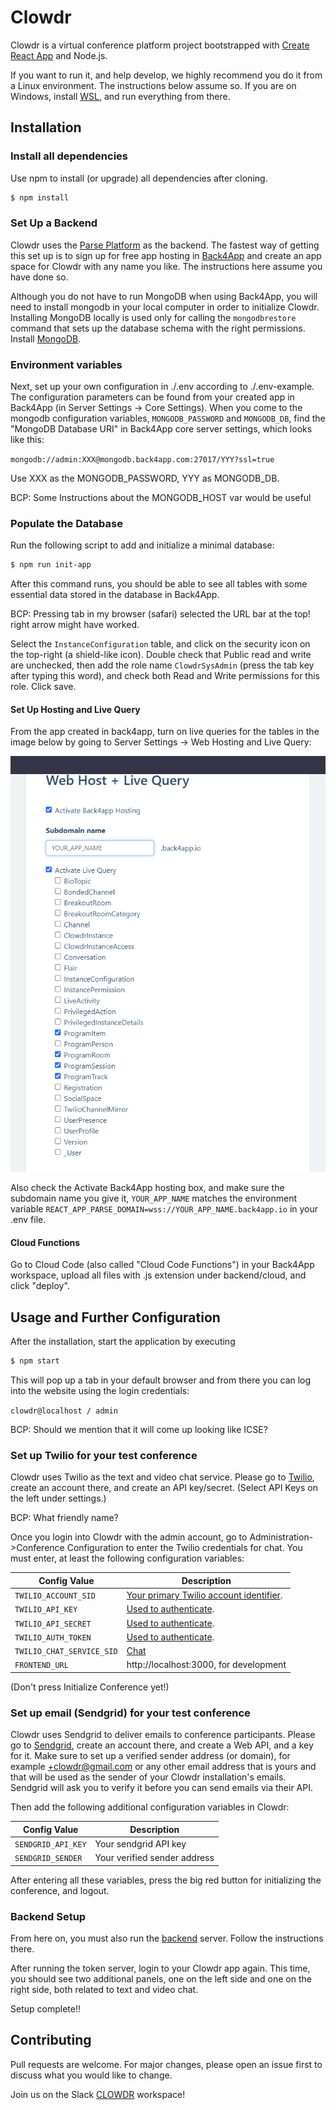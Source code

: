 # Clowdr

Clowdr is a virtual conference platform project bootstrapped with [Create React App](https://github.com/facebook/create-react-app) and Node.js.

If you want to run it, and help develop, we highly recommend you do it from a Linux environment. The instructions below assume so. If you are on Windows, install [WSL](https://docs.microsoft.com/en-us/windows/wsl/install-win10), and run everything from there.

## Installation

### Install all dependencies

Use npm to install (or upgrade) all dependencies after cloning.

```bash
$ npm install
```

### Set Up a Backend

Clowdr uses the [Parse Platform](https://docs.parseplatform.org/js/guide/)
as the backend. The fastest way of getting this set up is to sign up for
free app hosting in [Back4App](https://www.back4app.com/) and
create an app space for Clowdr with any name you like. The instructions
here assume you have done so.

Although you do not have to run MongoDB when using Back4App, you will need to install mongodb in your local computer in order to initialize Clowdr. Installing MongoDB locally is used only for calling the `mongodbrestore` command that sets up the database schema with the right permissions. Install [MongoDB](https://docs.mongodb.com/manual/administration/install-community/).

### Environment variables

Next, set up your own configuration in ./.env according to ./.env-example.
The configuration parameters can be found from your created app in Back4App
(in Server Settings -> Core Settings). When you come to the mongodb
configuration variables, `MONGODB_PASSWORD` and `MONGODB_DB`, find the
"MongoDB Database URI" in Back4App core server settings, which looks like
this:

`mongodb://admin:XXX@mongodb.back4app.com:27017/YYY?ssl=true`

Use XXX as the MONGODB_PASSWORD, YYY as MONGODB_DB.

BCP: Some Instructions about the MONGODB_HOST var would be useful

### Populate the Database

Run the following script to add and initialize a minimal database:

```bash
$ npm run init-app
```

After this command runs, you should be able to see all tables with some essential data stored in the database in Back4App.

BCP: Pressing tab in my browser (safari) selected the URL bar at the top!
right arrow might have worked.

Select the `InstanceConfiguration` table, and click on the security icon on the top-right (a shield-like icon). Double check that Public read and write are unchecked, then add the role name `ClowdrSysAdmin` (press the tab key after typing this word), and check both Read and Write permissions for this role. Click save.

#### Set Up Hosting and Live Query

From the app created in back4app, turn on live queries for the tables in the
image below by going to Server Settings -> Web Hosting and Live Query:

![Live Query tables](art/LiveQuery.png?raw=true "Live Query Tables")

Also check the Activate Back4App hosting box, and make sure the subdomain
name you give it, `YOUR_APP_NAME` matches the environment variable
`REACT_APP_PARSE_DOMAIN=wss://YOUR_APP_NAME.back4app.io` in your .env file.

#### Cloud Functions

Go to Cloud Code (also called "Cloud Code Functions") in your Back4App
workspace, upload all files with .js extension under backend/cloud, and click "deploy".

## Usage and Further Configuration

After the installation, start the application by executing

```bash
$ npm start
```

This will pop up a tab in your default browser and from there you can log into the website using the login credentials:

`clowdr@localhost / admin`

BCP: Should we mention that it will come up looking like ICSE?

### Set up Twilio for your test conference

Clowdr uses Twilio as the text and video chat service. Please go to
[Twilio](https://www.twilio.com/),  create an account there, and create an
API key/secret. (Select API Keys on the left under settings.)

BCP: What friendly name?

Once you login into Clowdr with the admin account, go to Administration->Conference Configuration to enter the Twilio credentials for chat. You must enter, at least the following configuration variables:

| Config Value | Description |
| ------------ | ----------- |
| `TWILIO_ACCOUNT_SID` | [Your primary Twilio account identifier](https://www.twilio.com/console).|
|`TWILIO_API_KEY` | [Used to authenticate](https://www.twilio.com/console/dev-tools/api-keys).|
|`TWILIO_API_SECRET` | [Used to authenticate](https://www.twilio.com/console/dev-tools/api-keys).|
|`TWILIO_AUTH_TOKEN`|[Used to authenticate](https://www.twilio.com/console/dev-tools/api-keys).|
|`TWILIO_CHAT_SERVICE_SID` | [Chat](https://www.twilio.com/console/chat/services)|
|`FRONTEND_URL` | http://localhost:3000, for development|

(Don't press Initialize Conference yet!)

### Set up email (Sendgrid) for your test conference

Clowdr uses Sendgrid to deliver emails to conference participants. Please go to [Sendgrid](https://sendgrid.com/), create an account there, and create a Web API, and a key for it. Make sure to set up a verified sender address (or domain), for example <you>+clowdr@gmail.com or any other email address that is yours and that will be used as the sender of your Clowdr installation's emails. Sendgrid will ask you to verify it before you can send emails via their API.

Then add the following additional configuration variables in Clowdr:

| Config Value | Description |
| ------------ | ----------- |
|`SENDGRID_API_KEY`| Your sendgrid API key|
|`SENDGRID_SENDER`| Your verified sender address|

After entering all these variables, press the big red button for initializing the conference, and logout.

### Backend Setup

From here on, you must also run the [backend](https://github.com/clowdr-app/clowdr-backend) server. Follow the instructions there.

After running the token server, login to your Clowdr app again. This time,
you should see two additional panels, one on the left side and one on the
right side, both related to text and video chat.

Setup complete!!

## Contributing
Pull requests are welcome. For major changes, please open an issue first to discuss what you would like to change.

Join us on the Slack [CLOWDR](clowdr.slack.com) workspace!
